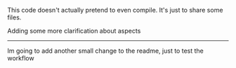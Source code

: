 This code doesn't actually pretend to even compile. It's just to share some files.

Adding some more clarification about aspects

---

Im going to add another small change to the readme, just to test the workflow